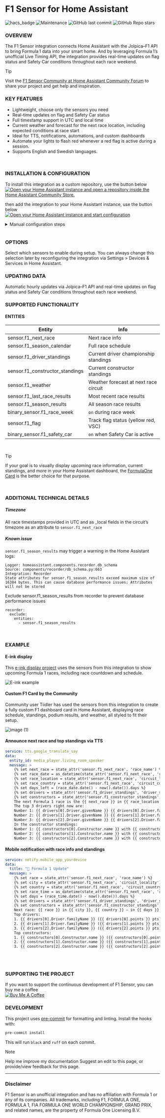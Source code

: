 # F1 Sensor for Home Assistant

![hacs_badge](https://img.shields.io/badge/HACS-Default-41BDF5.svg?style=) <img alt="Maintenance" src="https://img.shields.io/maintenance/yes/2025"> <img alt="GitHub last commit" src="https://img.shields.io/github/last-commit/Nicxe/f1_sensor"> <img alt="GitHub Repo stars" src="https://img.shields.io/github/stars/Nicxe/f1_sensor">


### OVERVIEW

The F1 Sensor integration connects Home Assistant with the Jolpica–F1 API to bring Formula 1 data into your smart home. And by leveraging Formula 1’s unofficial Live Timing API, the integration provides real-time updates on flag status and Safety Car conditions throughout each race weekend.


> [!TIP]
Visit the [F1 Sensor Community at Home Assistant Community Forum](https://community.home-assistant.io/t/formula-1-racing-sensor/) to share your project and get help and inspiration.



### KEY FEATURES
- Lightweight, choose only the sensors you need  
- Real-time updates on flag and Safety Car status 
- Full timestamp support in UTC and local time  
- Current weather and forecast for the next race location, including expected conditions at race start
- Ideal for TTS, notifications, automations, and custom dashboards
- Automate your lights to flash red whenever a red flag is active during a session.
- Supports English and Swedish languages.
<br>

### INSTALLATION & CONFIGURATION

To install this integration as a custom repository, use the button below<br>
[![Open your Home Assistant instance and open a repository inside the Home Assistant Community Store.](https://my.home-assistant.io/badges/hacs_repository.svg)](https://my.home-assistant.io/redirect/hacs_repository/?owner=Nicxe&repository=f1_sensor&category=integration)

then add the integration to your Home Assistant instance, use the button below<br>
[![Open your Home Assistant instance and start configuration](https://my.home-assistant.io/badges/config_flow_start.svg)](https://my.home-assistant.io/redirect/config_flow_start?domain=f1_sensor)

<details>
<summary>Manual configuration steps</summary>

**Installation:**   
1. Download the latest release of the F1 Sensor integration from **[GitHub Releases](https://github.com/Nicxe/f1_sensor/releases)**.
2. Extract the downloaded files and place the `f1_sensor` folder in your Home Assistant `custom_components` directory (usually located in the `config/custom_components` directory).
3. Restart your Home Assistant instance to load the new integration.

**Configuration**
1. Browse to your Home Assistant instance.
2. Go to **Settings > Devices & Services**.
3. In the bottom right corner, select the **Add Integration** button.
4. From the list, select **F1 Sensor**.
5. Follow the on-screen instructions to complete the setup.
    
</details>
<br>

### OPTIONS
Select which sensors to enable during setup. You can always change this selection later by reconfiguring the integration via Settings > Devices & Services in Home Assistant.


### UPDATING DATA
Automatic hourly updates via Jolpica–F1 API and real-time updates on flag status and Safety Car conditions throughout each race weekend.




### SUPPORTED FUNCTIONALITY

#### ENTITIES


| Entity                    | Info                                                             | 
| --------                  | --------                                                         | 
| sensor.f1_next_race       | Next race info    | 
| sensor.f1_season_calendar       | Full race schedule    | 
| sensor.f1_driver_standings       | Current driver championship standings    | 
| sensor.f1_constructor_standings       | Current constructor standings    | 
| sensor.f1_weather       | Weather forecast at next race circuit    | 
| sensor.f1_last_race_results       | Most recent race results    | 
| sensor.f1_season_results       | All season race results    | 
| binary_sensor.f1_race_week       | `on` during race week    |
| sensor.f1_flag       | Track flag status (yellow red, VSC)    | 
| binary_sensor.f1_safety_car       | `on` when Safety Car is active    |

<br>

> [!TIP]
> If your goal is to visually display upcoming race information, current standings, and more in your Home Assistant dashboard, the [FormulaOne Card](https://github.com/marcokreeft87/formulaone-card) is the better choice for that purpose.

<br>

### ADDITIONAL TECHNICAL DETAILS 

##### Timezone
All race timestamps provided in UTC and as _local fields in the circuit’s timezone as an attribute to `sensor.f1_next_race`


##### Known issue
`sensor.f1_season_results` may trigger a warning in the Home Assistant logs:
```
Logger: homeassistant.components.recorder.db_schema
Source: components/recorder/db_schema.py:663
Integration: Recorder
State attributes for sensor.f1_season_results exceed maximum size of 16384 bytes. This can cause database performance issues; Attributes will not be stored
```

Exclude sensor.f1_season_results from recorder to prevent database performance issues
```
recorder:
  exclude:
    entities:
      - sensor.f1_season_results
```




<br>

### EXAMPLE

#### E-ink display

This [e-ink display project](https://github.com/Nicxe/esphome) uses the sensors from this integration to show upcoming Formula 1 races, including race countdown and schedule.

![E-ink example](https://github.com/user-attachments/assets/96185a06-ed0b-421a-afa6-884864baca63)



#### Custom F1 Card by the Community

Community user Tiidler has used the sensors from this integration to create a fully custom F1 dashboard card in Home Assistant, displaying race schedule, standings, podium results, and weather, all styled to fit their setup.

![image (1)](https://github.com/user-attachments/assets/4ed2748c-2ae7-4529-8767-bedbaa98636f)








#### Announce next race and top standings via TTS

```yaml
service: tts.google_translate_say
data:
  entity_id: media_player.living_room_speaker
  message: >
    {% set next_race = state_attr('sensor.f1_next_race', 'race_name') %}
    {% set race_date = as_datetime(state_attr('sensor.f1_next_race', 'race_start_local')) %}
    {% set race_location = state_attr('sensor.f1_next_race', 'circuit_locality') %}
    {% set race_country = state_attr('sensor.f1_next_race', 'circuit_country') %}
    {% set days_left = (race_date.date() - now().date()).days %}
    {% set drivers = state_attr('sensor.f1_driver_standings', 'driver_standings') %}
    {% set constructors = state_attr('sensor.f1_constructor_standings', 'constructor_standings') %}
    The next Formula 1 race is the {{ next_race }} in {{ race_location }}, {{ race_country }}, happening in {{ days_left }} day{{ 's' if days_left != 1 else '' }}.
    The top 3 drivers right now are:
    Number 1: {{ drivers[0].Driver.givenName }} {{ drivers[0].Driver.familyName }} with {{ drivers[0].points }} points.
    Number 2: {{ drivers[1].Driver.givenName }} {{ drivers[1].Driver.familyName }} with {{ drivers[1].points }} points.
    Number 3: {{ drivers[2].Driver.givenName }} {{ drivers[2].Driver.familyName }} with {{ drivers[2].points }} points.
    In the constructor standings:
    Number 1: {{ constructors[0].Constructor.name }} with {{ constructors[0].points }} points.
    Number 2: {{ constructors[1].Constructor.name }} with {{ constructors[1].points }} points.
    Number 3: {{ constructors[2].Constructor.name }} with {{ constructors[2].points }} points.
```


#### Mobile notification with race info and standings

```yaml
service: notify.mobile_app_yourdevice
data:
  title: "🏁 Formula 1 Update"
  message: >
    {% set race = state_attr('sensor.f1_next_race', 'race_name') %}
    {% set city = state_attr('sensor.f1_next_race', 'circuit_locality') %}
    {% set country = state_attr('sensor.f1_next_race', 'circuit_country') %}
    {% set race_time = as_datetime(state_attr('sensor.f1_next_race', 'race_start_local')) %}
    {% set days = (race_time.date() - now().date()).days %}
    {% set drivers = state_attr('sensor.f1_driver_standings', 'driver_standings') %}
    {% set constructors = state_attr('sensor.f1_constructor_standings', 'constructor_standings') %}
    Next race: {{ race }} in {{ city }}, {{ country }} — in {{ days }} day{{ 's' if days != 1 else '' }}.
    Top drivers:
    1. {{ drivers[0].Driver.familyName }} ({{ drivers[0].points }} pts)
    2. {{ drivers[1].Driver.familyName }} ({{ drivers[1].points }} pts)
    3. {{ drivers[2].Driver.familyName }} ({{ drivers[2].points }} pts)
    Top constructors:
    1. {{ constructors[0].Constructor.name }} ({{ constructors[0].points }} pts)
    2. {{ constructors[1].Constructor.name }} ({{ constructors[1].points }} pts)
    3. {{ constructors[2].Constructor.name }} ({{ constructors[2].points }} pts)
```


<br>
<br>


### SUPPORTING THE PROJECT
If you want to support the continuous development of F1 Sensor, you can buy me a coffee<br>
<a href="https://buymeacoffee.com/niklasv" target="_blank"><img src="https://www.buymeacoffee.com/assets/img/custom_images/orange_img.png" alt="Buy Me A Coffee" style="height: auto !important;width: auto !important;" ></a>
<br>

### DEVELOPMENT
This project uses [pre-commit](https://pre-commit.com) for formatting and linting.
Install the hooks with:
```bash
pre-commit install
```
This will run `black` and `ruff` on each commit.

> [!NOTE]
> Help me improve my documentation Suggest an edit to this page, or provide/view feedback for this page.

---
### Disclaimer
F1 Sensor is an unofficial integration and has no affiliation with Formula 1 or any of its companies. All trademarks, including F1, FORMULA ONE, FORMULA 1, FIA FORMULA ONE WORLD CHAMPIONSHIP, GRAND PRIX, and related names, are the property of Formula One Licensing B.V.
